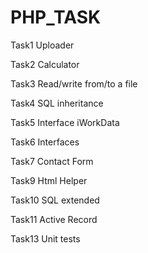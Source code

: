 # PHP_TASK

Task1    Uploader

Task2    Calculator

Task3    Read/write from/to a file

Task4    SQL inheritance

Task5    Interface iWorkData

Task6    Interfaces

Task7    Contact Form

Task9    Html Helper

Task10   SQL extended

Task11   Active Record

Task13   Unit tests
